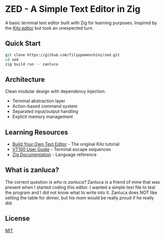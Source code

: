# ZED - A Simple Text Editor in Zig

A basic terminal text editor built with Zig for learning purposes.
Inspired by the [Kilo editor](https://github.com/antirez/kilo) but took an unexpected turn.

## Quick Start

```bash
git clone https://github.com/filippomenchini/zed.git
cd zed
zig build run -- zanluca
```

## Architecture

Clean modular design with dependency injection:
- Terminal abstraction layer
- Action-based command system  
- Separated input/output handling
- Explicit memory management

## Learning Resources

- [Build Your Own Text Editor](https://viewsourcecode.org/snaptoken/kilo/) - The original Kilo tutorial
- [VT100 User Guide](https://vt100.net/docs/vt100-ug/) - Terminal escape sequences
- [Zig Documentation](https://ziglang.org/documentation/) - Language reference

## What is zanluca?

The correct question is _who is zanluca?_
Zanluca is a friend of mine that was present when I started coding this editor.
I wanted a simple text file to test the program and I did not know what to write
into it.
Zanluca does NOT like setting the table for dinner, but his mom would be really
proud if he really did.

## License

[MIT](LICENSE)
